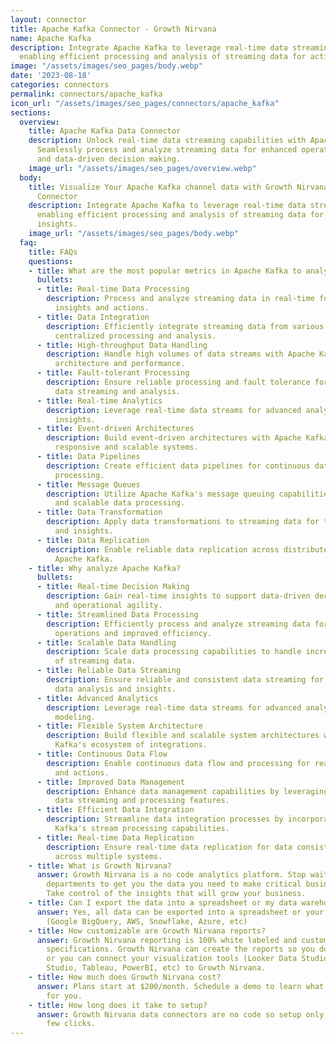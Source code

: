 ```yaml
---
layout: connector
title: Apache Kafka Connector - Growth Nirvana
name: Apache Kafka
description: Integrate Apache Kafka to leverage real-time data streaming capabilities,
  enabling efficient processing and analysis of streaming data for actionable insights.
image: "/assets/images/seo_pages/body.webp"
date: '2023-08-18'
categories: connectors
permalink: connectors/apache_kafka
icon_url: "/assets/images/seo_pages/connectors/apache_kafka"
sections:
  overview:
    title: Apache Kafka Data Connector
    description: Unlock real-time data streaming capabilities with Apache Kafka integration.
      Seamlessly process and analyze streaming data for enhanced operational insights
      and data-driven decision making.
    image_url: "/assets/images/seo_pages/overview.webp"
  body:
    title: Visualize Your Apache Kafka channel data with Growth Nirvana's Apache Kafka
      Connector
    description: Integrate Apache Kafka to leverage real-time data streaming capabilities,
      enabling efficient processing and analysis of streaming data for actionable
      insights.
    image_url: "/assets/images/seo_pages/body.webp"
  faq:
    title: FAQs
    questions:
    - title: What are the most popular metrics in Apache Kafka to analyze?
      bullets:
      - title: Real-time Data Processing
        description: Process and analyze streaming data in real-time for immediate
          insights and actions.
      - title: Data Integration
        description: Efficiently integrate streaming data from various sources for
          centralized processing and analysis.
      - title: High-throughput Data Handling
        description: Handle high volumes of data streams with Apache Kafka's scalable
          architecture and performance.
      - title: Fault-tolerant Processing
        description: Ensure reliable processing and fault tolerance for uninterrupted
          data streaming and analysis.
      - title: Real-time Analytics
        description: Leverage real-time data streams for advanced analytics and real-time
          insights.
      - title: Event-driven Architectures
        description: Build event-driven architectures with Apache Kafka to create
          responsive and scalable systems.
      - title: Data Pipelines
        description: Create efficient data pipelines for continuous data flow and
          processing.
      - title: Message Queues
        description: Utilize Apache Kafka's message queuing capabilities for reliable
          and scalable data processing.
      - title: Data Transformation
        description: Apply data transformations to streaming data for tailored analysis
          and insights.
      - title: Data Replication
        description: Enable reliable data replication across distributed systems using
          Apache Kafka.
    - title: Why analyze Apache Kafka?
      bullets:
      - title: Real-time Decision Making
        description: Gain real-time insights to support data-driven decision making
          and operational agility.
      - title: Streamlined Data Processing
        description: Efficiently process and analyze streaming data for streamlined
          operations and improved efficiency.
      - title: Scalable Data Handling
        description: Scale data processing capabilities to handle increasing volumes
          of streaming data.
      - title: Reliable Data Streaming
        description: Ensure reliable and consistent data streaming for uninterrupted
          data analysis and insights.
      - title: Advanced Analytics
        description: Leverage real-time data streams for advanced analytics and predictive
          modeling.
      - title: Flexible System Architecture
        description: Build flexible and scalable system architectures with Apache
          Kafka's ecosystem of integrations.
      - title: Continuous Data Flow
        description: Enable continuous data flow and processing for real-time insights
          and actions.
      - title: Improved Data Management
        description: Enhance data management capabilities by leveraging Apache Kafka's
          data streaming and processing features.
      - title: Efficient Data Integration
        description: Streamline data integration processes by incorporating Apache
          Kafka's stream processing capabilities.
      - title: Real-time Data Replication
        description: Ensure real-time data replication for data consistency and availability
          across multiple systems.
    - title: What is Growth Nirvana?
      answer: Growth Nirvana is a no code analytics platform. Stop waiting for other
        departments to get you the data you need to make critical business decisions.
        Take control of the insights that will grow your business.
    - title: Can I export the data into a spreadsheet or my data warehouse?
      answer: Yes, all data can be exported into a spreadsheet or your data warehouse
        (Google BigQuery, AWS, Snowflake, Azure, etc)
    - title: How customizable are Growth Nirvana reports?
      answer: Growth Nirvana reporting is 100% white labeled and customized to your
        specifications. Growth Nirvana can create the reports so you don’t have to
        or you can connect your visualization tools (Looker Data Studio/Google Data
        Studio, Tableau, PowerBI, etc) to Growth Nirvana.
    - title: How much does Growth Nirvana cost?
      answer: Plans start at $200/month. Schedule a demo to learn what plan is best
        for you.
    - title: How long does it take to setup?
      answer: Growth Nirvana data connectors are no code so setup only requires a
        few clicks.
---
```

